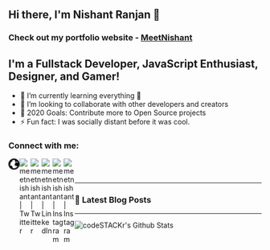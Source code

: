 ## Hi there, I'm Nishant Ranjan 👋
### Check out my portfolio website - [MeetNishant][website]

## I'm a Fullstack Developer, JavaScript Enthusiast, Designer, and Gamer!
- 🌱 I’m currently learning everything 🤣
- 👯 I’m looking to collaborate with other developers and creators
- 🥅 2020 Goals: Contribute more to Open Source projects
- ⚡ Fun fact: I was socially distant before it was cool.

### Connect with me:

[<img align="left" alt="meetnishant.com" width="22px" src="https://raw.githubusercontent.com/iconic/open-iconic/master/svg/globe.svg" />][website]
[<img align="left" alt="meetnishant | Twitter" width="22px" src="https://cdn.jsdelivr.net/npm/simple-icons@v3/icons/facebook.svg" />][facebook]
[<img align="left" alt="meetnishant | Twitter" width="22px" src="https://cdn.jsdelivr.net/npm/simple-icons@v3/icons/twitter.svg" />][twitter]
[<img align="left" alt="meetnishant | LinkedIn" width="22px" src="https://cdn.jsdelivr.net/npm/simple-icons@v3/icons/linkedin.svg" />][linkedin]
[<img align="left" alt="meetnishant | Instagram" width="22px" src="https://cdn.jsdelivr.net/npm/simple-icons@v3/icons/instagram.svg" />][instagram]
[<img align="left" alt="meetnishant | Instagram" width="22px" src="https://cdn.jsdelivr.net/npm/simple-icons@v3/icons/youtube.svg" />][youtube]

<br />
<br />

---

### 📕 Latest Blog Posts
<!-- BLOG-POST-LIST:START -->
<!-- BLOG-POST-LIST:END -->

---

<img align="left" alt="codeSTACKr's Github Stats" src="https://github-readme-stats.vercel.app/api?username=codeSTACKr&show_icons=true&hide_border=true" />

[website]: https://meetnishant.com
[facebook]: https://www.facebook.com/nishant.ranjan.180/
[twitter]: https://twitter.com/nishant_1998
[youtube]: https://www.youtube.com/channel/UCR3EfOKNTvn8bqs6kF_dBQQ
[instagram]: https://www.instagram.com/meet_nishant/
[linkedin]: https://www.linkedin.com/in/nishantranjan1998/